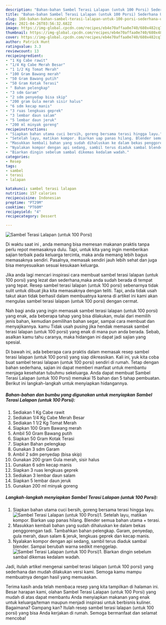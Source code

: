 ```yaml
---
description: "Bahan-bahan Sambel Terasi Lalapan (untuk 100 Porsi) Sederhana Untuk Jualan"
title: "Bahan-bahan Sambel Terasi Lalapan (untuk 100 Porsi) Sederhana Untuk Jualan"
slug: 166-bahan-bahan-sambel-terasi-lalapan-untuk-100-porsi-sederhana-untuk-jualan
date: 2021-04-26T03:56:32.682Z
image: https://img-global.cpcdn.com/recipes/eb4e70affaa0e740/680x482cq70/sambel-terasi-lalapan-untuk-100-porsi-foto-resep-utama.jpg
thumbnail: https://img-global.cpcdn.com/recipes/eb4e70affaa0e740/680x482cq70/sambel-terasi-lalapan-untuk-100-porsi-foto-resep-utama.jpg
cover: https://img-global.cpcdn.com/recipes/eb4e70affaa0e740/680x482cq70/sambel-terasi-lalapan-untuk-100-porsi-foto-resep-utama.jpg
author: Patrick Hunt
ratingvalue: 3.3
reviewcount: 13
recipeingredient:
- "1 Kg Cabe rawit"
- "1/4 Kg Cabe Merah Besar"
- "1 1/2 Kg Tomat Merah"
- "100 Gram Bawang merah"
- "50 Gram Bawang putih"
- "50 Gram Kotak Terasi"
- " Bahan pelengkap"
- "3 sdm Garam"
- "2 sdm penyedap bisa skip"
- "200 gram Gula merah sisir halus"
- "6 sdm kecap manis"
- "3 ruas lengkuas geprek"
- "3 lembar daun salam"
- "5 lembar daun jeruk"
- "200 ml minyak goreng"
recipeinstructions:
- "Siapkan bahan utama cuci bersih, goreng bersama terasi hingga layu."
- "Setelah layu, matikan kompor. Biarkan uap panas hilang. Blender semua bahan utama + terasi."
- "Masukkan kembali bahan yang sudah dihaluskan ke dalam bekas penggorengan tadi. Tambahkan bahan pelengkap. Garam, penyedap, gula merah, daun salam &amp; jeruk, lengkuas geprek dan kecap manis."
- "Nyalakan kompor dengan api sedang, sambil terus diaduk sambal blender. Sampai berubah warna sedikit menggelap."
- "Biarkan dingin sebelum sambal dikemas kedalam wadah."
categories:
- Resep
tags:
- sambel
- terasi
- lalapan

katakunci: sambel terasi lalapan 
nutrition: 157 calories
recipecuisine: Indonesian
preptime: "PT29M"
cooktime: "PT60M"
recipeyield: "4"
recipecategory: Dessert

---
```



![Sambel Terasi Lalapan (untuk 100 Porsi)](https://img-global.cpcdn.com/recipes/eb4e70affaa0e740/680x482cq70/sambel-terasi-lalapan-untuk-100-porsi-foto-resep-utama.jpg)

Di waktu  saat ini , anda memang bisa memesan makanan praktis tanpa perlu repot memasaknya dulu. Tapi, untuk kita yang ingin memberikan sajian terbaik pada keluarga tercinta, maka anda memang lebih bagus memasaknya sendiri. Pasalnya, memasak sendiri jauh lebih sehat dan juga bisa menyesuaikan sesuai kesukaan keluarga.

Jika anda lagi mencari inspirasi cara membuat sambel terasi lalapan (untuk 100 porsi) yang lezat dan sederhana,maka anda sudah berada di tempat yang tepat. Resep sambel terasi lalapan (untuk 100 porsi)  sebenarnya tidak sulit untuk dibuat jika kita memasaknya dengan teliti. Tapi, anda tidak usah takut akan tidak berhasil dalam membuatnya 
karena di artikel ini kami akan mengulas sambel terasi lalapan (untuk 100 porsi) dengan cermat.  



Nah bagi anda yang ingin memasak sambel terasi lalapan (untuk 100 porsi) yang enak, ada beberapa tahap yang bisa dilakukan, mulai dari memilih jenis bahan, kemudian pemilihan bahan segar, sampai cara membuat dan menyajikannya. kamu Tidak usah pusing jika hendak memasak sambel terasi lalapan (untuk 100 porsi) yang enak di mana pun anda berada. Sebab, asalkan kamu  tahu caranya, maka hidangan ini dapat jadi sajian yang spesial.

Di bawah ini, ada beberapa cara praktis  dalam memasak resep sambel terasi lalapan (untuk 100 porsi) yang siap dikreasikan. Kali ini, yuk kita coba buat sambel terasi lalapan (untuk 100 porsi) sendiri di rumah. Tetap dengan bahan sederhana, sajian ini dapat memberi manfaat untuk membantu menjaga kesehatan tubuhmu sekeluarga. Anda dapat membuat Sambel Terasi Lalapan (untuk 100 Porsi) memakai 15 bahan dan 5 tahap pembuatan. Berikut ini langkah-langkah untuk menyiapkan hidangannya.

<!--inarticleads1-->

##### Bahan-bahan dan bumbu yang digunakan untuk menyiapkan Sambel Terasi Lalapan (untuk 100 Porsi):

1. Sediakan 1 Kg Cabe rawit
1. Sediakan 1/4 Kg Cabe Merah Besar
1. Sediakan 1 1/2 Kg Tomat Merah
1. Siapkan 100 Gram Bawang merah
1. Ambil 50 Gram Bawang putih
1. Siapkan 50 Gram Kotak Terasi
1. Siapkan  Bahan pelengkap
1. Gunakan 3 sdm Garam
1. Ambil 2 sdm penyedap (bisa skip)
1. Gunakan 200 gram Gula merah, sisir halus
1. Gunakan 6 sdm kecap manis
1. Siapkan 3 ruas lengkuas geprek
1. Sediakan 3 lembar daun salam
1. Siapkan 5 lembar daun jeruk
1. Gunakan 200 ml minyak goreng




<!--inarticleads2-->

##### Langkah-langkah menyiapkan Sambel Terasi Lalapan (untuk 100 Porsi):

1. Siapkan bahan utama cuci bersih, goreng bersama terasi hingga layu.
<img src="//assets-global.cpcdn.com/assets/icons/button_play-2c75c40dde080a61004c1f40b05d8f140eaff45d7e9e6481dc71c63d2e7c4909.png" alt="Sambel Terasi Lalapan (untuk 100 Porsi)">1. Setelah layu, matikan kompor. Biarkan uap panas hilang. Blender semua bahan utama + terasi.
1. Masukkan kembali bahan yang sudah dihaluskan ke dalam bekas penggorengan tadi. Tambahkan bahan pelengkap. Garam, penyedap, gula merah, daun salam &amp; jeruk, lengkuas geprek dan kecap manis.
1. Nyalakan kompor dengan api sedang, sambil terus diaduk sambal blender. Sampai berubah warna sedikit menggelap.
<img src="//assets-global.cpcdn.com/assets/icons/button_play-2c75c40dde080a61004c1f40b05d8f140eaff45d7e9e6481dc71c63d2e7c4909.png" alt="Sambel Terasi Lalapan (untuk 100 Porsi)">1. Biarkan dingin sebelum sambal dikemas kedalam wadah.




Jadi, itulah artikel mengenai  sambel terasi lalapan (untuk 100 porsi)  yang sederhana dan mudah dilakukan versi kami. Semoga kamu mampu membuatnya dengan hasil yang memuaskan. 

Terima kasih anda telah membaca resep yang kita tampilkan di halaman ini. Besar harapan kami, olahan  Sambel Terasi Lalapan (untuk 100 Porsi) yang mudah di atas dapat membantu Anda menyiapkan makanan yang enak untuk keluarga/teman maupun menjadi inspirasi untuk berbisnis kuliner. Bagaimana? Gampang kan? Itulah resep sambel terasi lalapan (untuk 100 porsi) yang bisa Anda kerjakan di rumah. Semoga bermanfaat dan selamat mencoba!

